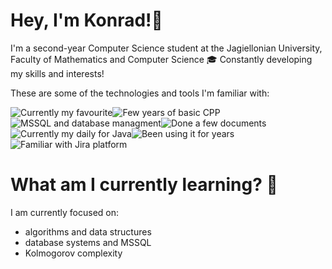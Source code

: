 # Hey, I'm Konrad!👋
I'm a second-year Computer Science student at the Jagiellonian University, Faculty of Mathematics and Computer Science 🎓
Constantly developing my skills and interests!

These are some of the technologies and tools I'm familiar with:

![Currently my favourite](https://img.shields.io/badge/Java-ED8B00?style=for-the-badge&logo=java&logoColor=white)![Few years of basic CPP](https://img.shields.io/badge/C++-00599C?style=for-the-badge&logo=c%2b%2b&logoColor=white)![MSSQL and database managment](https://img.shields.io/badge/Microsoft%20SQL%20Server-CC2927?style=for-the-badge&logo=microsoft%20sql%20server&logoColor=white)![Done a few documents](https://img.shields.io/badge/LaTeX-47A141?style=for-the-badge&logo=LaTeX&logoColor=white)![Currently my daily for Java](https://img.shields.io/badge/IntelliJ_IDEA-000000.svg?style=for-the-badge&logo=intellij-idea&logoColor=white)![Been using it for years](https://img.shields.io/badge/Visual_Studio_Code-0078D4?style=for-the-badge&logo=visual%20studio%20code&logoColor=white)![Familiar with Jira platform](https://img.shields.io/badge/Jira-0052CC?style=for-the-badge&logo=Jira&logoColor=white)



# What am I currently learning? 📝
I am currently focused on:

 - algorithms and data structures
 - database systems and MSSQL
 - Kolmogorov complexity



<!--
**barankonrad/barankonrad** is a ✨ _special_ ✨ repository because its `README.md` (this file) appears on your GitHub profile.

Here are some ideas to get you started:

- 🔭 I’m currently working on ...
- 🌱 I’m currently learning ...
- 👯 I’m looking to collaborate on ...
- 🤔 I’m looking for help with ...
- 💬 Ask me about ...
- 📫 How to reach me: ...
- 😄 Pronouns: ...
- ⚡ Fun fact: ...
-->
